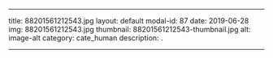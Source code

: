 
---
title: 88201561212543.jpg
layout: default
modal-id: 87
date: 2019-06-28
img: 88201561212543.jpg
thumbnail: 88201561212543-thumbnail.jpg
alt: image-alt
category: cate_human
description: .

---
